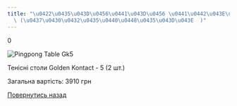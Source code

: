 ```yaml
---
title: "\u0422\u0435\u043D\u0456\u0441\u043D\u0456 \u0441\u0442\u043E\u043B\u0438\
  \ (\u0437\u0430\u0432\u0435\u0440\u0448\u0435\u043D\u043E  )"
---
```

0

![Pingpong Table Gk5](/files/тенісні-столи-pingpong-table-gk5.jpg)

Тенісні столи Golden Kontact - 5 (2 шт.)

Загальна вартість: 3910 грн

[Повернутись назад](/info/for-grads)